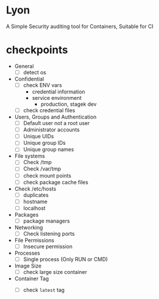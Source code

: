 # Lyon
A Simple Security auditing tool for Containers, Suitable for CI


# checkpoints

- General
  - [ ] detect os
- Confidential
  - [ ] check ENV vars
    - credential information
    - service environment
      - production, stagek dev
  - [ ] check credential files
- Users, Groups and Authentication
  - [ ] Default user not a root user
  - [ ] Administrator accounts
  - [ ] Unique UIDs
  - [ ] Unique group IDs
  - [ ] Unique group names
- File systems
  - [ ] Check /tmp
  - [ ] Check /var/tmp
  - [ ] check mount points
  - [ ] check package cache files
- Check /etc/hosts
  - [ ] duplicates
  - [ ] hostname
  - [ ] localhost
- Packages
  - [ ] package managers
- Networking
  - [ ] Check listening ports
- File Permissions
  - [ ] Insecure permission
- Processes
  - [ ] Single process (Only RUN or CMD)
- Image Size
  - [ ] check large size container
- Container Tag
  - [ ] check `latest` tag
  
